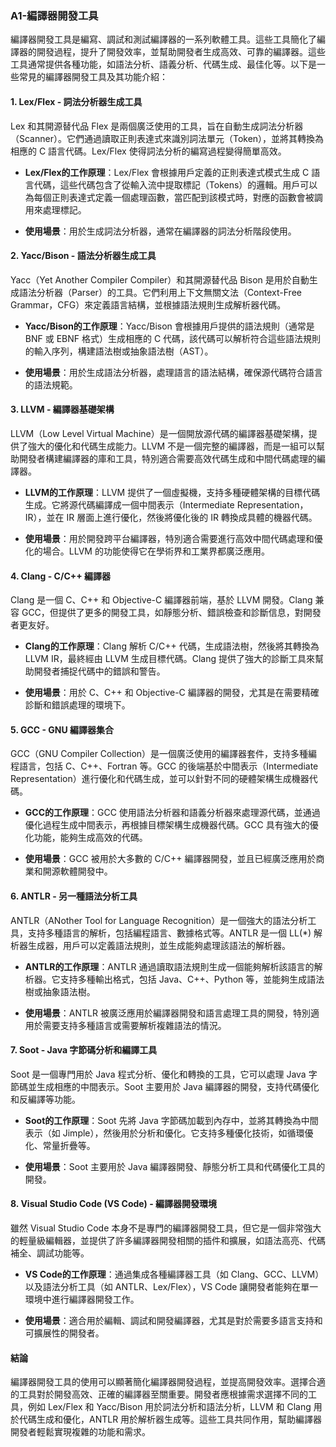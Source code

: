 ### A1-編譯器開發工具

編譯器開發工具是編寫、調試和測試編譯器的一系列軟體工具。這些工具簡化了編譯器的開發過程，提升了開發效率，並幫助開發者生成高效、可靠的編譯器。這些工具通常提供各種功能，如語法分析、語義分析、代碼生成、最佳化等。以下是一些常見的編譯器開發工具及其功能介紹：

#### 1. **Lex/Flex** - 詞法分析器生成工具

Lex 和其開源替代品 Flex 是兩個廣泛使用的工具，旨在自動生成詞法分析器（Scanner）。它們通過讀取正則表達式來識別詞法單元（Token），並將其轉換為相應的 C 語言代碼。Lex/Flex 使得詞法分析的編寫過程變得簡單高效。

- **Lex/Flex的工作原理**：Lex/Flex 會根據用戶定義的正則表達式模式生成 C 語言代碼，這些代碼包含了從輸入流中提取標記（Tokens）的邏輯。用戶可以為每個正則表達式定義一個處理函數，當匹配到該模式時，對應的函數會被調用來處理標記。

- **使用場景**：用於生成詞法分析器，通常在編譯器的詞法分析階段使用。

#### 2. **Yacc/Bison** - 語法分析器生成工具

Yacc（Yet Another Compiler Compiler）和其開源替代品 Bison 是用於自動生成語法分析器（Parser）的工具。它們利用上下文無關文法（Context-Free Grammar，CFG）來定義語言結構，並根據語法規則生成解析器代碼。

- **Yacc/Bison的工作原理**：Yacc/Bison 會根據用戶提供的語法規則（通常是 BNF 或 EBNF 格式）生成相應的 C 代碼，該代碼可以解析符合這些語法規則的輸入序列，構建語法樹或抽象語法樹（AST）。

- **使用場景**：用於生成語法分析器，處理語言的語法結構，確保源代碼符合語言的語法規範。

#### 3. **LLVM** - 編譯器基礎架構

LLVM（Low Level Virtual Machine）是一個開放源代碼的編譯器基礎架構，提供了強大的優化和代碼生成能力。LLVM 不是一個完整的編譯器，而是一組可以幫助開發者構建編譯器的庫和工具，特別適合需要高效代碼生成和中間代碼處理的編譯器。

- **LLVM的工作原理**：LLVM 提供了一個虛擬機，支持多種硬體架構的目標代碼生成。它將源代碼編譯成一個中間表示（Intermediate Representation，IR），並在 IR 層面上進行優化，然後將優化後的 IR 轉換成具體的機器代碼。

- **使用場景**：用於開發跨平台編譯器，特別適合需要進行高效中間代碼處理和優化的場合。LLVM 的功能使得它在學術界和工業界都廣泛應用。

#### 4. **Clang** - C/C++ 編譯器

Clang 是一個 C、C++ 和 Objective-C 編譯器前端，基於 LLVM 開發。Clang 兼容 GCC，但提供了更多的開發工具，如靜態分析、錯誤檢查和診斷信息，對開發者更友好。

- **Clang的工作原理**：Clang 解析 C/C++ 代碼，生成語法樹，然後將其轉換為 LLVM IR，最終經由 LLVM 生成目標代碼。Clang 提供了強大的診斷工具來幫助開發者捕捉代碼中的錯誤和警告。

- **使用場景**：用於 C、C++ 和 Objective-C 編譯器的開發，尤其是在需要精確診斷和錯誤處理的環境下。

#### 5. **GCC** - GNU 編譯器集合

GCC（GNU Compiler Collection）是一個廣泛使用的編譯器套件，支持多種編程語言，包括 C、C++、Fortran 等。GCC 的後端基於中間表示（Intermediate Representation）進行優化和代碼生成，並可以針對不同的硬體架構生成機器代碼。

- **GCC的工作原理**：GCC 使用語法分析器和語義分析器來處理源代碼，並通過優化過程生成中間表示，再根據目標架構生成機器代碼。GCC 具有強大的優化功能，能夠生成高效的代碼。

- **使用場景**：GCC 被用於大多數的 C/C++ 編譯器開發，並且已經廣泛應用於商業和開源軟體開發中。

#### 6. **ANTLR** - 另一種語法分析工具

ANTLR（ANother Tool for Language Recognition）是一個強大的語法分析工具，支持多種語言的解析，包括編程語言、數據格式等。ANTLR 是一個 LL(*) 解析器生成器，用戶可以定義語法規則，並生成能夠處理該語法的解析器。

- **ANTLR的工作原理**：ANTLR 通過讀取語法規則生成一個能夠解析該語言的解析器。它支持多種輸出格式，包括 Java、C++、Python 等，並能夠生成語法樹或抽象語法樹。

- **使用場景**：ANTLR 被廣泛應用於編譯器開發和語言處理工具的開發，特別適用於需要支持多種語言或需要解析複雜語法的情況。

#### 7. **Soot** - Java 字節碼分析和編譯工具

Soot 是一個專門用於 Java 程式分析、優化和轉換的工具，它可以處理 Java 字節碼並生成相應的中間表示。Soot 主要用於 Java 編譯器的開發，支持代碼優化和反編譯等功能。

- **Soot的工作原理**：Soot 先將 Java 字節碼加載到內存中，並將其轉換為中間表示（如 Jimple），然後用於分析和優化。它支持多種優化技術，如循環優化、常量折疊等。

- **使用場景**：Soot 主要用於 Java 編譯器開發、靜態分析工具和代碼優化工具的開發。

#### 8. **Visual Studio Code (VS Code)** - 編譯器開發環境

雖然 Visual Studio Code 本身不是專門的編譯器開發工具，但它是一個非常強大的輕量級編輯器，並提供了許多編譯器開發相關的插件和擴展，如語法高亮、代碼補全、調試功能等。

- **VS Code的工作原理**：通過集成各種編譯器工具（如 Clang、GCC、LLVM）以及語法分析工具（如 ANTLR、Lex/Flex），VS Code 讓開發者能夠在單一環境中進行編譯器開發工作。

- **使用場景**：適合用於編輯、調試和開發編譯器，尤其是對於需要多語言支持和可擴展性的開發者。

#### 結論

編譯器開發工具的使用可以顯著簡化編譯器開發過程，並提高開發效率。選擇合適的工具對於開發高效、正確的編譯器至關重要。開發者應根據需求選擇不同的工具，例如 Lex/Flex 和 Yacc/Bison 用於詞法分析和語法分析，LLVM 和 Clang 用於代碼生成和優化，ANTLR 用於解析器生成等。這些工具共同作用，幫助編譯器開發者輕鬆實現複雜的功能和需求。
